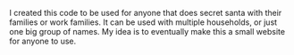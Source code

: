 I created this code to be used for anyone that does secret santa with their families or work families. It can be used with multiple households, or just one big group of names. My idea is to eventually make this a small website for anyone to use.
